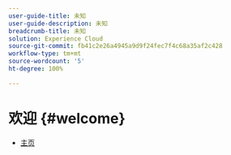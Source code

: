 ```yaml
---
user-guide-title: 未知
user-guide-description: 未知
breadcrumb-title: 未知
solution: Experience Cloud
source-git-commit: fb41c2e26a4945a9d9f24fec7f4c68a35af2c428
workflow-type: tm+mt
source-wordcount: '5'
ht-degree: 100%

---
```



# 欢迎 {#welcome}

* [主页](home.md)
